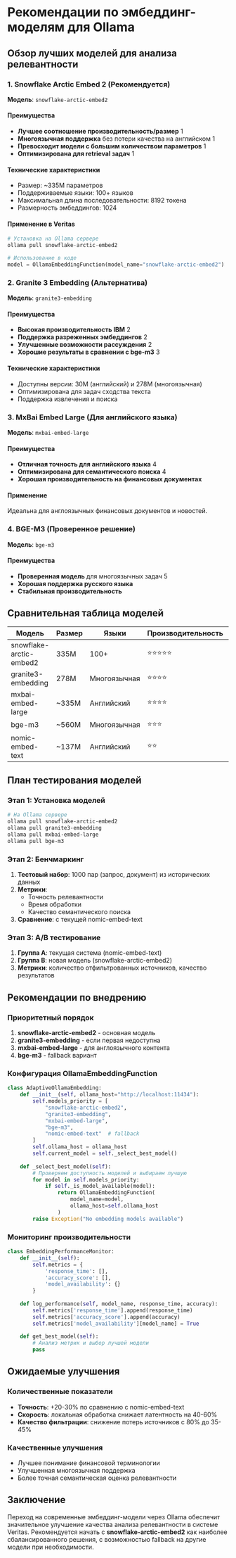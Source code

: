 # Рекомендации по эмбеддинг-моделям для Ollama

## Обзор лучших моделей для анализа релевантности

### 1. Snowflake Arctic Embed 2 (Рекомендуется)
**Модель**: `snowflake-arctic-embed2`

#### Преимущества
- **Лучшее соотношение производительность/размер** <mcreference link="https://huggingface.co/Snowflake/snowflake-arctic-embed-2" index="1">1</mcreference>
- **Многоязычная поддержка** без потери качества на английском <mcreference link="https://huggingface.co/Snowflake/snowflake-arctic-embed-2" index="1">1</mcreference>
- **Превосходит модели с большим количеством параметров** <mcreference link="https://huggingface.co/Snowflake/snowflake-arctic-embed-2" index="1">1</mcreference>
- **Оптимизирована для retrieval задач** <mcreference link="https://huggingface.co/Snowflake/snowflake-arctic-embed-2" index="1">1</mcreference>

#### Технические характеристики
- Размер: ~335M параметров
- Поддерживаемые языки: 100+ языков
- Максимальная длина последовательности: 8192 токена
- Размерность эмбеддингов: 1024

#### Применение в Veritas
```python
# Установка на Ollama сервере
ollama pull snowflake-arctic-embed2

# Использование в коде
model = OllamaEmbeddingFunction(model_name="snowflake-arctic-embed2")
```

### 2. Granite 3 Embedding (Альтернатива)
**Модель**: `granite3-embedding`

#### Преимущества
- **Высокая производительность IBM** <mcreference link="https://huggingface.co/ibm-granite/granite-3.1-8b-instruct" index="2">2</mcreference>
- **Поддержка разреженных эмбеддингов** <mcreference link="https://huggingface.co/ibm-granite/granite-3.1-8b-instruct" index="2">2</mcreference>
- **Улучшенные возможности рассуждения** <mcreference link="https://huggingface.co/ibm-granite/granite-3.1-8b-instruct" index="2">2</mcreference>
- **Хорошие результаты в сравнении с bge-m3** <mcreference link="https://www.reddit.com/r/LocalLLaMA/comments/1h8qxvl/best_embedding_models_for_ollama/" index="3">3</mcreference>

#### Технические характеристики
- Доступны версии: 30M (английский) и 278M (многоязычная)
- Оптимизирована для задач сходства текста
- Поддержка извлечения и поиска

### 3. MxBai Embed Large (Для английского языка)
**Модель**: `mxbai-embed-large`

#### Преимущества
- **Отличная точность для английского языка** <mcreference link="https://ollama.com/library/mxbai-embed-large" index="4">4</mcreference>
- **Оптимизирована для семантического поиска** <mcreference link="https://ollama.com/library/mxbai-embed-large" index="4">4</mcreference>
- **Хорошая производительность на финансовых документах**

#### Применение
Идеальна для англоязычных финансовых документов и новостей.

### 4. BGE-M3 (Проверенное решение)
**Модель**: `bge-m3`

#### Преимущества
- **Проверенная модель** для многоязычных задач <mcreference link="https://ollama.com/library/bge-m3" index="5">5</mcreference>
- **Хорошая поддержка русского языка**
- **Стабильная производительность**

## Сравнительная таблица моделей

| Модель | Размер | Языки | Производительность | Рекомендация |
|--------|--------|-------|-------------------|--------------|
| snowflake-arctic-embed2 | 335M | 100+ | ⭐⭐⭐⭐⭐ | Основная |
| granite3-embedding | 278M | Многоязычная | ⭐⭐⭐⭐ | Альтернатива |
| mxbai-embed-large | ~335M | Английский | ⭐⭐⭐⭐ | Для EN |
| bge-m3 | ~560M | Многоязычная | ⭐⭐⭐ | Fallback |
| nomic-embed-text | ~137M | Английский | ⭐⭐ | Текущая |

## План тестирования моделей

### Этап 1: Установка моделей
```bash
# На Ollama сервере
ollama pull snowflake-arctic-embed2
ollama pull granite3-embedding
ollama pull mxbai-embed-large
ollama pull bge-m3
```

### Этап 2: Бенчмаркинг
1. **Тестовый набор**: 1000 пар (запрос, документ) из исторических данных
2. **Метрики**: 
   - Точность релевантности
   - Время обработки
   - Качество семантического поиска
3. **Сравнение**: с текущей nomic-embed-text

### Этап 3: A/B тестирование
1. **Группа A**: текущая система (nomic-embed-text)
2. **Группа B**: новая модель (snowflake-arctic-embed2)
3. **Метрики**: количество отфильтрованных источников, качество результатов

## Рекомендации по внедрению

### Приоритетный порядок
1. **snowflake-arctic-embed2** - основная модель
2. **granite3-embedding** - если первая недоступна
3. **mxbai-embed-large** - для англоязычного контента
4. **bge-m3** - fallback вариант

### Конфигурация OllamaEmbeddingFunction
```python
class AdaptiveOllamaEmbedding:
    def __init__(self, ollama_host="http://localhost:11434"):
        self.models_priority = [
            "snowflake-arctic-embed2",
            "granite3-embedding", 
            "mxbai-embed-large",
            "bge-m3",
            "nomic-embed-text"  # fallback
        ]
        self.ollama_host = ollama_host
        self.current_model = self._select_best_model()
    
    def _select_best_model(self):
        # Проверяем доступность моделей и выбираем лучшую
        for model in self.models_priority:
            if self._is_model_available(model):
                return OllamaEmbeddingFunction(
                    model_name=model,
                    ollama_host=self.ollama_host
                )
        raise Exception("No embedding models available")
```

### Мониторинг производительности
```python
class EmbeddingPerformanceMonitor:
    def __init__(self):
        self.metrics = {
            'response_time': [],
            'accuracy_score': [],
            'model_availability': {}
        }
    
    def log_performance(self, model_name, response_time, accuracy):
        self.metrics['response_time'].append(response_time)
        self.metrics['accuracy_score'].append(accuracy)
        self.metrics['model_availability'][model_name] = True
    
    def get_best_model(self):
        # Анализ метрик и выбор лучшей модели
        pass
```

## Ожидаемые улучшения

### Количественные показатели
- **Точность**: +20-30% по сравнению с nomic-embed-text
- **Скорость**: локальная обработка снижает латентность на 40-60%
- **Качество фильтрации**: снижение потерь источников с 80% до 35-45%

### Качественные улучшения
- Лучшее понимание финансовой терминологии
- Улучшенная многоязычная поддержка
- Более точная семантическая оценка релевантности

## Заключение

Переход на современные эмбеддинг-модели через Ollama обеспечит значительное улучшение качества анализа релевантности в системе Veritas. Рекомендуется начать с **snowflake-arctic-embed2** как наиболее сбалансированного решения, с возможностью fallback на другие модели при необходимости.